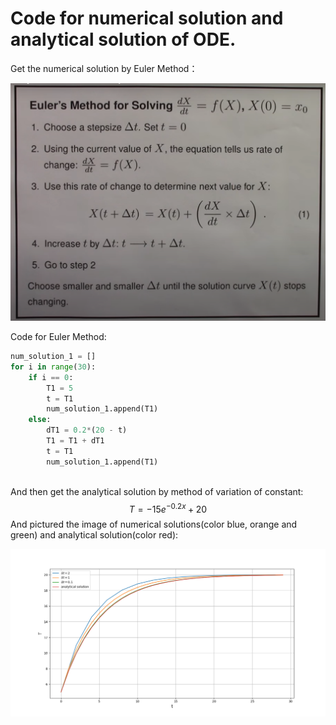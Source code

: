 # Code for numerical solution and analytical solution of ODE.
Get the numerical solution by Euler Method：

![Alt test](./Euler_Method.png)

Code for Euler Method:

```python
num_solution_1 = []
for i in range(30):
    if i == 0:
        T1 = 5
        t = T1
        num_solution_1.append(T1)
    else:
        dT1 = 0.2*(20 - t)
        T1 = T1 + dT1
        t = T1
        num_solution_1.append(T1)
       
```

And then get the analytical solution by method of variation of constant:
$$
T = -15e^{-0.2x}+20
$$
And pictured the image of  numerical solutions(color blue, orange and green) and analytical solution(color red):

![Alt test](./solution.png)
